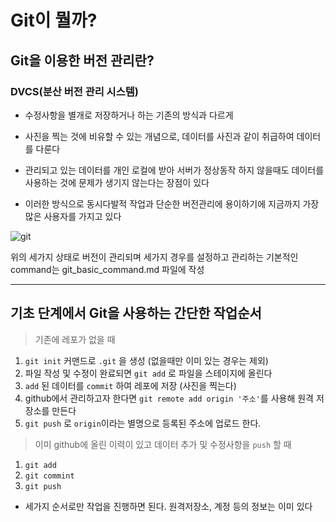 # Git이 뭘까?

## Git을 이용한 버전 관리란?
### DVCS(분산 버전 관리 시스템) 
- 수정사항을 별개로 저장하거나 하는 기존의 방식과 다르게
- 사진을 찍는 것에 비유할 수 있는 개념으로, 데이터를 사진과 같이 취급하여 데이터를 다룬다
- 관리되고 있는 데이터를 개인 로컬에 받아 서버가 정상동작 하지 않을때도 데이터를 사용하는 것에 문제가 생기지 않는다는 장점이 있다

- 이러한 방식으로 동시다발적 작업과 단순한 버전관리에 용이하기에 지금까지 가장 많은 사용자를 가지고 있다

![git](https://git-scm.com/book/en/v2/images/areas.png)

위의 세가지 상태로 버전이 관리되며 세가지 경우를 설정하고 관리하는 기본적인 command는 git_basic_command.md 파일에 작성

---
## 기초 단계에서 Git을 사용하는 간단한 작업순서

> 기존에 레포가 없을 때
1. `git init` 커맨드로 `.git` 을 생성 (없을때만 이미 있는 경우는 제외)
2. 파일 작성 및 수정이 완료되면 `git add` 로 파일을 스테이지에 올린다
3. `add` 된 데이터를 `commit` 하여 레포에 저장 (사진을 찍는다)
4. github에서 관리하고자 한다면 `git remote add origin '주소'`를 사용해 원격 저장소를 만든다
5. `git push` 로 `origin`이라는 별명으로 등록된 주소에 업로드 한다.

> 이미 github에 올린 이력이 있고 데이터 추가 및 수정사항을 `push` 할 때
1. `git add`
2. `git commint`
3. `git push`
- 세가지 순서로만 작업을 진행하면 된다. 원격저장소, 계정 등의 정보는 이미 있다

